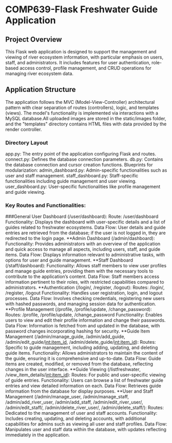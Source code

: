 #  COMP639-Flask Freshwater Guide Application

## Project Overview
This Flask web application is designed to support the management and viewing of river ecosystem information, with particular emphasis on users, staff, and administrators. It includes features for user authentication, role-based access control, profile management, and CRUD operations for managing river ecosystem data.
## Application Structure
The application follows the MVC (Model-View-Controller) architectural pattern with clear separation of routes (controllers), logic, and templates (views). The model's functionality is implemented via interactions with a MySQL database.All uploaded images are stored in the static/images folder, and the "templates" directory contains HTML files with data provided by the render controller.
### Directory Layout
app.py: The entry point of the application configuring Flask and routes.
connect.py: Defines the database connection parameters.
db.py: Contains the database connection and cursor creation functions.
Blueprints for modularization:
admin_dashboard.py: Admin-specific functionalities such as user and staff management.
staff_dashboard.py: Staff-specific functionalities including guide management and user viewing.
user_dashboard.py: User-specific functionalities like profile management and guide viewing.
### Key Routes and Functionalities:
###General User Dashboard (/user/dashboard):
Route: /user/dashboard
Functionality: Displays the dashboard with user-specific details and a list of guides related to freshwater ecosystems.
Data Flow: User details and guide entries are retrieved from the database; if the user is not logged in, they are redirected to the login page.
**Admin Dashboard (/admin/dashboard):
Functionality: Provides administrators with an overview of the application and quick access to manage all aspects, including users, staff, and guide items.
Data Flow: Displays information relevant to administrative tasks, with options for user and guide management.
**Staff Dashboard (/staff/dashboard):
Functionality: Allows staff members to view user profiles and manage guide entries, providing them with the necessary tools to contribute to the application’s content.
Data Flow: Staff members access information pertinent to their roles, with restricted capabilities compared to administrators.
**Authentication (/login/, /register, /logout):
Routes: /login/, /register, /logout
Functionality: Handles user registration, login, and logout processes.
Data Flow: Involves checking credentials, registering new users with hashed passwords, and managing session data for authentication.
**Profile Management (/profile, /profile/update, /change_password):
Routes: /profile, /profile/update, /change_password
Functionality: Enables users to view and edit their profile information and change their passwords.
Data Flow: Information is fetched from and updated in the database, with password changes incorporating hashing for security.
**Guide Item Management (/admin/manage_guide, /admin/add_guide, /admin/edit_guide/<int:item_id>, /admin/delete_guide/<int:item_id>):
Routes: Specific to guide management, including adding, updating, and deleting guide items.
Functionality: Allows administrators to maintain the content of the guide, ensuring it is comprehensive and up-to-date.
Data Flow: Guide items are created, modified, or removed from the database, reflecting changes in the user interface.
**Guide Viewing (/listfreshwater, /view_item_details/<int:item_id>):
Routes: For public and user-specific viewing of guide entries.
Functionality: Users can browse a list of freshwater guide entries and view detailed information on each.
Data Flow: Retrieves guide information from the database for display purposes.
**User and Staff Management (/admin/manage_user, /admin/manage_staff, /admin/add_river_user, /admin/add_staff, /admin/edit_river_user/<username>, /admin/edit_staff/<username>, /admin/delete_river_user/<username>, /admin/delete_staff/<username>):
Routes: Dedicated to the management of user and staff accounts.
Functionality: Includes creating, updating, and deleting accounts, with additional capabilities for admins such as viewing all user and staff profiles.
Data Flow: Manipulates user and staff data within the database, with updates reflecting immediately in the application.
